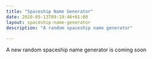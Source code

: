 ```yaml
---
title: "Spaceship Name Generator"
date: 2020-05-13T09:19:46+01:00
layout: spaceship-name-generator
description: "A random spaceship name generator"
   
---
```


A new random spaceship name generator is coming soon
